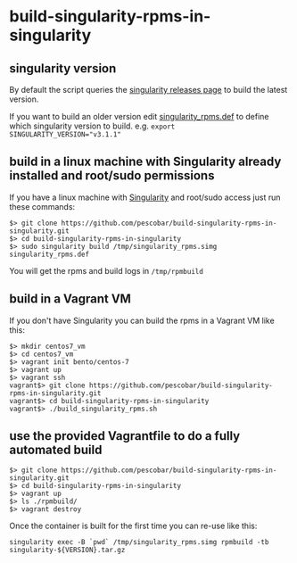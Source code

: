 # build-singularity-rpms-in-singularity

## singularity version

By default the script queries the [singularity releases page](https://github.com/sylabs/singularity/releases) to build the latest version.

If you want to build an older version edit [singularity_rpms.def](https://github.com/pescobar/build-singularity-rpms-in-singularity/blob/master/singularity_rpms.def#L17) to define which singularity version to build. e.g. `export SINGULARITY_VERSION="v3.1.1"`

## build in a linux machine with Singularity already installed and root/sudo permissions

If you have a linux machine with [Singularity](https://www.sylabs.io/) and root/sudo access just run these commands:

```
$> git clone https://github.com/pescobar/build-singularity-rpms-in-singularity.git
$> cd build-singularity-rpms-in-singularity
$> sudo singularity build /tmp/singularity_rpms.simg singularity_rpms.def
```

You will get the rpms and build logs in `/tmp/rpmbuild`

## build in a Vagrant VM 

If you don't have Singularity you can build the rpms in a Vagrant VM like this:

```
$> mkdir centos7_vm
$> cd centos7_vm
$> vagrant init bento/centos-7
$> vagrant up
$> vagrant ssh
vagrant$> git clone https://github.com/pescobar/build-singularity-rpms-in-singularity.git
vagrant$> cd build-singularity-rpms-in-singularity
vagrant$> ./build_singularity_rpms.sh
```

## use the provided Vagrantfile to do a fully automated build

```
$> git clone https://github.com/pescobar/build-singularity-rpms-in-singularity.git
$> cd build-singularity-rpms-in-singularity
$> vagrant up
$> ls ./rpmbuild/
$> vagrant destroy
```


Once the container is built for the first time you can re-use like this:
```
singularity exec -B `pwd` /tmp/singularity_rpms.simg rpmbuild -tb singularity-${VERSION}.tar.gz
```
